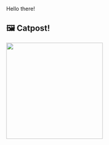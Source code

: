 Hello there!



## 🖼️ Catpost!

<sub>
    <img src="https://cdn2.thecatapi.com/images/7p8.jpg" height="256">
</sub>

